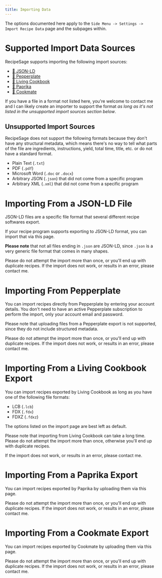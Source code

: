 ```yaml
---
title: Importing Data
---
```


The options documented here apply to the `Side Menu -> Settings -> Import Recipe Data` page and the subpages within.

# Supported Import Data Sources

RecipeSage supports importing the following import sources:

- [📖 JSON-LD](#importing-from-a-json-ld-file)
- [📖 Pepperplate](#importing-from-pepperplate)
- [📖 Living Cookbook](#importing-from-a-living-cookbook-export)
- [📖 Paprika](#importing-from-a-paprika-export)
- [📖 Cookmate](#importing-from-a-cookmate-export)

If you have a file in a format not listed here, you're welcome to contact me and I can likely create an importer to support the format _as long as it's not listed in the unsupported import sources section below_.

## Unsupported Import Sources

RecipeSage does not support the following formats because they don't have any structural metadata, which means there's no way to tell what parts of the file are ingredients, instructions, yield, total time, title, etc. or do not have a standard format.

- Plain Text (`.txt`)
- PDF (`.pdf`)
- Microsoft Word (`.doc` or `.docx`)
- Arbitrary JSON (`.json`) that did not come from a specific program
- Arbitrary XML (`.xml`) that did not come from a specific program

# Importing From a JSON-LD File

JSON-LD files are a specific file format that several different recipe softwares export.

If your recipe program supports exporting to JSON-LD format, you can import that via this page.

**Please note** that not all files ending in `.json` are JSON-LD, since `.json` is a very generic file format that comes in many shapes.

Please do not attempt the import more than once, or you'll end up with duplicate recipes. If the import does not work, or results in an error, please contact me.

# Importing From Pepperplate

You can import recipes directly from Pepperplate by entering your account details. You don't need to have an active Pepperplate subscription to perform the import, only your account email and password.

Please note that uploading files from a Pepperplate export is not supported, since they do not include structured metadata.

Please do not attempt the import more than once, or you'll end up with duplicate recipes. If the import does not work, or results in an error, please contact me.

# Importing From a Living Cookbook Export

You can import recipes exported by Living Cookbook as long as you have one of the following file formats:

- LCB (`.lcb`)
- FDX (`.fdx`)
- FDXZ (`.fdxz`)

The options listed on the import page are best left as default.

Please note that importing from Living Cookbook can take a long time. Please do not attempt the import more than once, otherwise you'll end up with duplicate recipes.

If the import does not work, or results in an error, please contact me.

# Importing From a Paprika Export

You can import recipes exported by Paprika by uploading them via this page.

Please do not attempt the import more than once, or you'll end up with duplicate recipes. If the import does not work, or results in an error, please contact me.

# Importing From a Cookmate Export

You can import recipes exported by Cookmate by uploading them via this page.

Please do not attempt the import more than once, or you'll end up with duplicate recipes. If the import does not work, or results in an error, please contact me.

